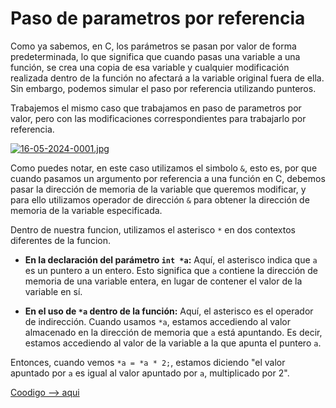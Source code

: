 # Paso de parametros por referencia

Como ya sabemos, en C, los parámetros se pasan por valor de forma predeterminada, lo que significa que cuando pasas una variable a una función, se crea una copia de esa variable y cualquier modificación realizada dentro de la función no afectará a la variable original fuera de ella. Sin embargo, podemos simular el paso por referencia utilizando punteros.

Trabajemos el mismo caso que trabajamos en paso de parametros por valor, pero con las modificaciones correspondientes para trabajarlo por referencia.

[![16-05-2024-0001.jpg](https://i.postimg.cc/ZqwMffBJ/16-05-2024-0001.jpg)](https://postimg.cc/06Jnj004)

Como puedes notar, en este caso utilizamos el simbolo `&`, esto es, por que cuando pasamos un argumento por referencia a una función en C, debemos pasar la dirección de memoria de la variable que queremos modificar, y para ello utilizamos operador de dirección `&` para obtener la dirección de memoria de la variable especificada.

Dentro de nuestra funcion, utilizamos el asterisco `*` en dos contextos diferentes de la funcion.

- **En la declaración del parámetro `int *a`:** Aquí, el asterisco indica que `a` es un puntero a un entero. Esto significa que `a` contiene la dirección de memoria de una variable entera, en lugar de contener el valor de la variable en sí.

- **En el uso de `*a` dentro de la función:** Aquí, el asterisco es el operador de indirección. Cuando usamos `*a`, estamos accediendo al valor almacenado en la dirección de memoria que `a` está apuntando. Es decir, estamos accediendo al valor de la variable a la que apunta el puntero `a`.

Entonces, cuando vemos `*a = *a * 2;`, estamos diciendo "el valor apuntado por `a` es igual al valor apuntado por `a`, multiplicado por 2".

[Coodigo --> aqui](referencia.c)